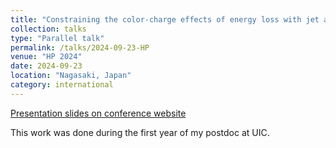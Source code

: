 ```yaml
---
title: "Constraining the color-charge effects of energy loss with jet axis-based substructure studies in PbPb collisions at 5.02 TeV"
collection: talks
type: "Parallel talk"
permalink: /talks/2024-09-23-HP
venue: "HP 2024"
date: 2024-09-23
location: "Nagasaki, Japan"
category: international
---
```


[Presentation slides on conference website](https://indico.cern.ch/event/1339555/contributions/6040798/)

This work was done during the first year of my postdoc at UIC.